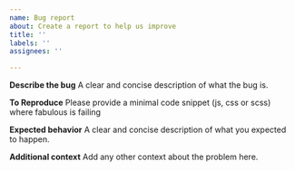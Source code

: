 ```yaml
---
name: Bug report
about: Create a report to help us improve
title: ''
labels: ''
assignees: ''

---
```


**Describe the bug**
A clear and concise description of what the bug is.

**To Reproduce**
Please provide a minimal code snippet (js, css or scss) where fabulous is failing

**Expected behavior**
A clear and concise description of what you expected to happen.

**Additional context**
Add any other context about the problem here.
